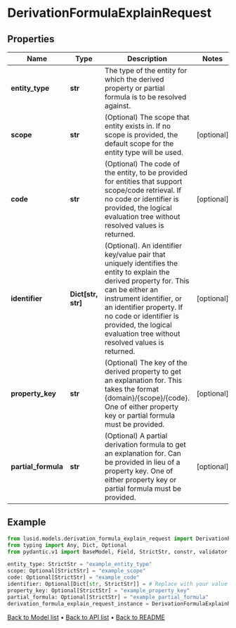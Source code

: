 # DerivationFormulaExplainRequest

## Properties
Name | Type | Description | Notes
------------ | ------------- | ------------- | -------------
**entity_type** | **str** | The type of the entity for which the derived property or partial formula is to be resolved against. | 
**scope** | **str** | (Optional) The scope that entity exists in. If no scope is provided, the default scope for the entity type will be used. | [optional] 
**code** | **str** | (Optional) The code of the entity, to be provided for entities that support scope/code retrieval. If no code or identifier is provided, the logical evaluation tree without resolved values is returned. | [optional] 
**identifier** | **Dict[str, str]** | (Optional). An identifier key/value pair that uniquely identifies the entity to explain the derived property for. This can be either an instrument identifier, or an identifier property. If no code or identifier is provided, the logical evaluation tree without resolved values is returned. | [optional] 
**property_key** | **str** | (Optional) The key of the derived property to get an explanation for. This takes the format {domain}/{scope}/{code}. One of either property key or partial formula must be provided. | [optional] 
**partial_formula** | **str** | (Optional) A partial derivation formula to get an explanation for. Can be provided in lieu of a property key. One of either property key or partial formula must be provided. | [optional] 
## Example

```python
from lusid.models.derivation_formula_explain_request import DerivationFormulaExplainRequest
from typing import Any, Dict, Optional
from pydantic.v1 import BaseModel, Field, StrictStr, constr, validator

entity_type: StrictStr = "example_entity_type"
scope: Optional[StrictStr] = "example_scope"
code: Optional[StrictStr] = "example_code"
identifier: Optional[Dict[str, StrictStr]] = # Replace with your value
property_key: Optional[StrictStr] = "example_property_key"
partial_formula: Optional[StrictStr] = "example_partial_formula"
derivation_formula_explain_request_instance = DerivationFormulaExplainRequest(entity_type=entity_type, scope=scope, code=code, identifier=identifier, property_key=property_key, partial_formula=partial_formula)

```

[Back to Model list](../README.md#documentation-for-models) &#8226; [Back to API list](../README.md#documentation-for-api-endpoints) &#8226; [Back to README](../README.md)

